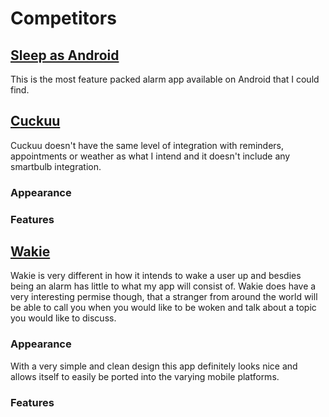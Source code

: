 # Competitors

## [Sleep as Android](http://sleep.urbandroid.org/)

This is the most feature packed alarm app available on Android that I could find. 

## [Cuckuu](https://cuckuu.com/)

Cuckuu doesn't have the same level of integration with reminders, appointments or weather as what I intend and it doesn't include any smartbulb integration.

### Appearance

### Features

## [Wakie](https://wakie.com/)

Wakie is very different in how it intends to wake a user up and besdies being an alarm has little to what my app will consist of. Wakie does have a very interesting permise though, that a stranger from around the world will be able to call you when you would like to be woken and talk about a topic you would like to discuss.

### Appearance

With a very simple and clean design this app definitely looks nice and allows itself to easily be ported into the varying mobile platforms.

### Features



